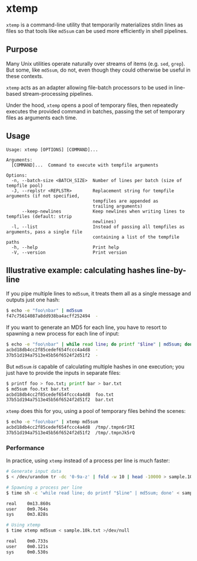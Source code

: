# xtemp
`xtemp` is a command-line utility that temporarily materializes stdin lines as files
so that tools like `md5sum` can be used more efficiently in shell pipelines.

## Purpose
Many Unix utilities operate naturally over streams of items (e.g. `sed`, `grep`). But
some, like `md5sum`, do not, even though they could otherwise be useful in these
contexts.

`xtemp` acts as an adapter allowing file-batch processors to be used in line-based
stream-processing pipelines.

Under the hood, `xtemp` opens a pool of temporary files, then repeatedly executes the
provided command in batches, passing the set of temporary files as arguments each
time.

## Usage
```
Usage: xtemp [OPTIONS] [COMMAND]...

Arguments:
  [COMMAND]...  Command to execute with tempfile arguments

Options:
  -n, --batch-size <BATCH_SIZE>  Number of lines per batch (size of tempfile pool)
  -J, --replstr <REPLSTR>        Replacement string for tempfile arguments (if not specified,
                                 tempfiles are appended as
                                 trailing arguments)
      --keep-newlines            Keep newlines when writing lines to tempfiles (default: strip
                                 newlines)
  -l, --list                     Instead of passing all tempfiles as arguments, pass a single file
                                 containing a list of the tempfile paths
  -h, --help                     Print help
  -V, --version                  Print version
```

## Illustrative example: calculating hashes line-by-line
If you pipe multiple lines to `md5sum`, it treats them all as a single message and
outputs just one hash:
```bash
$ echo -e "foo\nbar" | md5sum
f47c75614087a8dd938ba4acff252494  -
```

If you want to generate an MD5 for each line, you have to resort to spawning a
new process for each line of input:
```bash
$ echo -e "foo\nbar" | while read line; do printf "$line" | md5sum; done
acbd18db4cc2f85cedef654fccc4a4d8  -
37b51d194a7513e45b56f6524f2d51f2  -
```

But `md5sum` _is_ capable of calculating multiple hashes in one execution; you just
have to provide the inputs in separate files:
```bash
$ printf foo > foo.txt; printf bar > bar.txt
$ md5sum foo.txt bar.txt
acbd18db4cc2f85cedef654fccc4a4d8  foo.txt
37b51d194a7513e45b56f6524f2d51f2  bar.txt
```

`xtemp` does this for you, using a pool of temporary files behind the scenes:
```bash
$ echo -e "foo\nbar" | xtemp md5sum
acbd18db4cc2f85cedef654fccc4a4d8  /tmp/.tmpn6rIRI
37b51d194a7513e45b56f6524f2d51f2  /tmp/.tmpnJk5rQ
```

### Performance
In practice, using `xtemp` instead of a process per line is much faster:
```bash
# Generate input data
$ < /dev/urandom tr -dc '0-9a-z' | fold -w 10 | head -10000 > sample.10k.txt

# Spawning a process per line
$ time sh -c 'while read line; do printf "$line" | md5sum; done' < sample.10k.txt >/dev/null

real    0m13.860s
user    0m9.764s
sys     0m3.828s

# Using xtemp
$ time xtemp md5sum < sample.10k.txt >/dev/null

real    0m0.733s
user    0m0.121s
sys     0m0.530s
```
